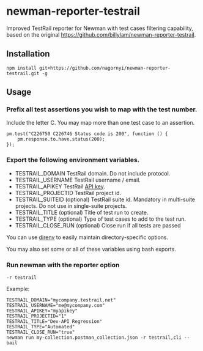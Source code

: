 # newman-reporter-testrail

Improved TestRail reporter for Newman with test cases filtering capability, based on the original https://github.com/billylam/newman-reporter-testrail.

## Installation

```
npm install git+https://github.com/nagornyi/newman-reporter-testrail.git -g
```

## Usage

### Prefix all test assertions you wish to map with the test number.
Include the letter C. You may map more than one test case to an assertion.
```
pm.test("C226750 C226746 Status code is 200", function () {
    pm.response.to.have.status(200);
});
```

### Export the following environment variables.

* TESTRAIL_DOMAIN
TestRail domain.  Do not include protocol.
* TESTRAIL_USERNAME
TestRail username / email.
* TESTRAIL_APIKEY
TestRail [API key](http://docs.gurock.com/testrail-api2/accessing#username_and_api_key).
* TESTRAIL_PROJECTID
TestRail project id.
* TESTRAIL_SUITEID (optional)
TestRail suite id.  Mandatory in multi-suite projects.  Do not use in single-suite projects. 
* TESTRAIL_TITLE (optional)
Title of test run to create.
* TESTRAIL_TYPE (optional)
Type of test cases to add to the test run.
* TESTRAIL_CLOSE_RUN (optional)
Close run if all tests are passed

You can use [direnv](https://github.com/direnv/direnv) to easily maintain directory-specific options.

You may also set some or all of these variables using bash exports.

### Run newman with the reporter option
```
-r testrail
```

Example:

```
TESTRAIL_DOMAIN="mycompany.testrail.net"
TESTRAIL_USERNAME="me@mycompany.com"
TESTRAIL_APIKEY="myapikey"
TESTRAIL_PROJECTID="1"
TESTRAIL_TITLE="Dev-API Regression"
TESTRAIL_TYPE="Automated"
TESTRAIL_CLOSE_RUN="true"
newman run my-collection.postman_collection.json -r testrail,cli --bail
```
